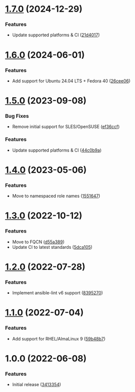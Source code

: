 # [1.7.0](https://github.com/de-it-krachten/ansible-role-dovecot/compare/v1.6.0...v1.7.0) (2024-12-29)


### Features

* Update supported platforms & CI ([21d4017](https://github.com/de-it-krachten/ansible-role-dovecot/commit/21d4017230766f83583d7758eeba57070ce234d4))

# [1.6.0](https://github.com/de-it-krachten/ansible-role-dovecot/compare/v1.5.0...v1.6.0) (2024-06-01)


### Features

* Add support for Ubuntu 24.04 LTS + Fedora 40 ([26cee06](https://github.com/de-it-krachten/ansible-role-dovecot/commit/26cee06734dd2e3ae3ccdad7f63cb99fb31dd456))

# [1.5.0](https://github.com/de-it-krachten/ansible-role-dovecot/compare/v1.4.0...v1.5.0) (2023-09-08)


### Bug Fixes

* Remove initial support for SLES/OpenSUSE ([ef36ccf](https://github.com/de-it-krachten/ansible-role-dovecot/commit/ef36ccffb5bef78a0d23d643252441a27e7b0a00))


### Features

* Update supported platforms & CI ([44c0b9a](https://github.com/de-it-krachten/ansible-role-dovecot/commit/44c0b9a9740895ef5b5a1516e9bf0b3eecb1a40c))

# [1.4.0](https://github.com/de-it-krachten/ansible-role-dovecot/compare/v1.3.0...v1.4.0) (2023-05-06)


### Features

* Move to namespaced role names ([1551647](https://github.com/de-it-krachten/ansible-role-dovecot/commit/15516476a65632aeb719f82bff2fcae83d9cc8f8))

# [1.3.0](https://github.com/de-it-krachten/ansible-role-dovecot/compare/v1.2.0...v1.3.0) (2022-10-12)


### Features

* Move to FQCN ([d55a389](https://github.com/de-it-krachten/ansible-role-dovecot/commit/d55a38935925d99bc840ac57264d7699c48d4d50))
* Update CI to latest standards ([5dca105](https://github.com/de-it-krachten/ansible-role-dovecot/commit/5dca10591a4eff39178ccda1810fde1542ac1cfe))

# [1.2.0](https://github.com/de-it-krachten/ansible-role-dovecot/compare/v1.1.0...v1.2.0) (2022-07-28)


### Features

* Implement ansible-lint v6 support ([8395270](https://github.com/de-it-krachten/ansible-role-dovecot/commit/839527038c7270320a5eb38cbe4652bce30c5005))

# [1.1.0](https://github.com/de-it-krachten/ansible-role-dovecot/compare/v1.0.0...v1.1.0) (2022-07-04)


### Features

* Add support for RHEL/AlmaLinux 9 ([59b48b7](https://github.com/de-it-krachten/ansible-role-dovecot/commit/59b48b7c3ec9096c2803ec1ed02011d13d4efa97))

# 1.0.0 (2022-06-08)


### Features

* Initial release ([3413354](https://github.com/de-it-krachten/ansible-role-dovecot/commit/3413354f7f86df3f976dc42742ee61f02882509f))
